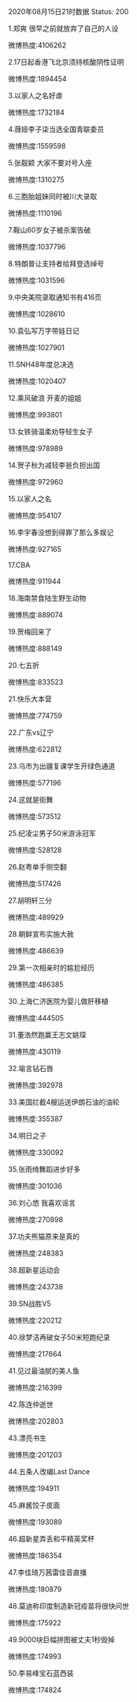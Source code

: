 2020年08月15日21时数据
Status: 200

1.郑爽 很早之前就放弃了自己的人设

微博热度:4106262

2.17日起香港飞北京须持核酸阴性证明

微博热度:1894454

3.以家人之名好虐

微博热度:1732184

4.薇娅李子柒当选全国青联委员

微博热度:1559598

5.张靓颖 大家不要对号入座

微博热度:1310275

6.三胞胎姐妹同时被川大录取

微博热度:1110196

7.鞍山60岁女子被杀案告破

微博热度:1037796

8.特朗普让支持者给拜登选绰号

微博热度:1031596

9.中央美院录取通知书有416页

微博热度:1028610

10.袁弘写万字带娃日记

微博热度:1027901

11.SNH48年度总决选

微博热度:1020407

12.乘风破浪 开麦的姐姐

微博热度:993801

13.女铁骑温柔劝导轻生女子

微博热度:978989

14.贺子秋为减轻李爸负担出国

微博热度:972960

15.以家人之名

微博热度:954107

16.李宇春没想到得罪了那么多娱记

微博热度:927165

17.CBA

微博热度:911944

18.海南禁食陆生野生动物

微博热度:889074

19.贺梅回来了

微博热度:888149

20.七五折

微博热度:833523

21.快乐大本营

微博热度:774759

22.广东vs辽宁

微博热度:622812

23.乌市为出疆复课学生开绿色通道

微博热度:577196

24.这就是街舞

微博热度:573512

25.纪凌尘男子50米游泳冠军

微博热度:528128

26.赵粤单手侧空翻

微博热度:517426

27.胡明轩三分

微博热度:489929

28.朝鲜宣布实施大赦

微博热度:486639

29.第一次相亲时的尴尬经历

微博热度:486385

30.上海仁济医院为婴儿做肝移植

微博热度:444505

31.董浩然跑赢王志文姚琛

微博热度:430119

32.喻言钻石唇

微博热度:392978

33.美国拦截4艘运送伊朗石油的油轮

微博热度:355387

34.明日之子

微博热度:330092

35.张雨绮舞蹈进步好多

微博热度:301036

36.刘心悠 我喜欢谣言

微博热度:270898

37.功夫熊猫原来是真的

微博热度:248383

38.超新星运动会

微博热度:243738

39.SN战胜V5

微博热度:220212

40.徐梦洁再破女子50米短跑纪录

微博热度:217664

41.见过最油腻的美人鱼

微博热度:216399

42.陈连仲逝世

微博热度:202803

43.漂亮书生

微博热度:201203

44.五条人改编Last Dance

微博热度:194911

45.麻酱饺子皮面

微博热度:193089

46.超新星弄丢和平精英奖杯

微博热度:186354

47.李佳琦万茜雷佳音直播

微博热度:180879

48.莫迪称印度制造新冠疫苗将很快问世

微博热度:175922

49.9000块巨幅拼图被丈夫1秒毁掉

微博热度:174993

50.李易峰宝石蓝西装

微博热度:174824

